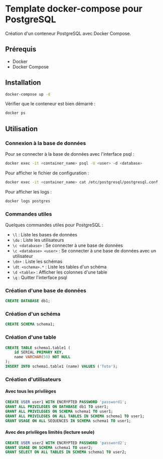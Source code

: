 # Template docker-compose pour PostgreSQL
Création d'un conteneur PostgreSQL avec Docker Compose.

## Prérequis
- Docker
- Docker Compose

## Installation
```bash
docker-compose up -d 
```
Vérifier que le conteneur est bien démarré :
```bash
docker ps
```

## Utilisation

### Connexion à la base de données
Pour se connecter à la base de données avec l'interface psql :
```bash
docker exec -it <container_name> psql -U <user> -d <database>
```
Pour afficher le fichier de configuration :
```bash
docker exec -it <container_name> cat /etc/postgresql/postgresql.conf
```
Pour afficher les logs :
```bash
docker logs postgres
```

### Commandes utiles
Quelques commandes utiles pour PostgreSQL :
- `\l` : Liste les bases de données
- `\du` : Liste les utilisateurs
- `\c <database>` : Se connecter à une base de données
- `\c <database> <user>` : Se connecter à une base de données avec un utilisateur
- `\dn+` : Liste les schémas
- `\dt <schema>.*` : Liste les tables d'un schéma
- `\d <table>` : Afficher les colonnes d'une table
- `\q` : Quitter l'interface psql

### Création d'une base de données
```sql
CREATE DATABASE db1;
```

### Création d'un schéma
```sql
CREATE SCHEMA schema1;
```
### Création d'une table
```sql
CREATE TABLE schema1.table1 (
    id SERIAL PRIMARY KEY,
    name VARCHAR(50) NOT NULL
);
INSERT INTO schema1.table1 (name) VALUES ('Toto');
```

### Création d'utilisateurs
#### Avec tous les privilèges
```sql
CREATE USER user1 WITH ENCRYPTED PASSWORD 'password1';
GRANT ALL PRIVILEGES ON DATABASE db1 TO user1;
GRANT ALL PRIVILEGES ON SCHEMA schema1 TO user1;
GRANT ALL PRIVILEGES ON ALL TABLES IN SCHEMA schema1 TO user1;
GRANT USAGE ON ALL SEQUENCES IN SCHEMA schema1 TO user1;
```

#### Avec des privilèges limités (lecture seule)
```sql
CREATE USER user2 WITH ENCRYPTED PASSWORD 'password2';
GRANT USAGE ON SCHEMA schema1 TO user2;
GRANT SELECT ON ALL TABLES IN SCHEMA schema1 TO user2;
```